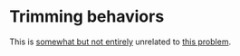 

# Trimming behaviors

This is [somewhat but not entirely](http://en.wikipedia.org/wiki/Phrases_from_The_Hitchhiker%27s_Guide_to_the_Galaxy#Not_entirely_unlike) unrelated to [this problem](http://conal.net/blog/posts/trimming-inputs-in-functional-reactive-programming).

